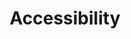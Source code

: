 ---
title: Accessibility
longTitle: 'Accessibility'
tags:
- gccommon
broaderTerm:
- "[[Accessibility for persons with disabilities]]"
relatedTerm:
- "[[Public access]]"
---